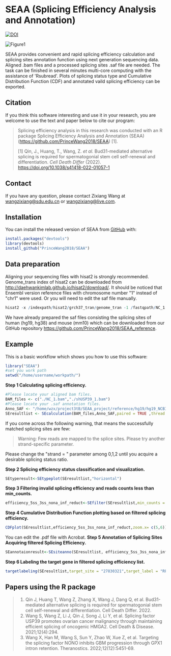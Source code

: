 
# SEAA (Splicing Efficiency Analysis and Annotation)

<!-- badges: start -->
[![DOI](https://zenodo.org/badge/384065256.svg)](https://zenodo.org/badge/latestdoi/384065256)
<!-- badges: end -->

![Figure1](https://user-images.githubusercontent.com/37299182/215255012-36c26713-1c53-4f9c-b4d0-f36fd21b9a35.png)


SEAA provides convenient and rapid splicing efficiency calculation and splicing 
sites annotation function using next generation sequencing data. Aligned .bam 
files and a processed splicing sites .saf file are needed. The task can be finished 
in several minutes  multi-core computing with the assistance of 'Rsubread'. Plots 
of splicing status type and Cumulative Distribution Function (CDF) and annotated 
vaild splicing efficiency can be exported. 

## Citation
If you think this software interesting and use it in your research, you are welcome to use the text and paper below to cite our program:

> Splicing efficiency analysis in this research was conducted with an R package Splicing Efficiency Analysis and Annotation (SEAA) (https://github.com/PrinceWang2018/SEAA) [1].
>
> [1] Qin, J., Huang, T., Wang, Z. *et al.* Bud31-mediated alternative splicing is required for spermatogonial stem cell self-renewal and differentiation. *Cell Death Differ* (2022). https://doi.org/10.1038/s41418-022-01057-1


## Contact
If you have any question, please contact Zixiang Wang at wangzixiang@sdu.edu.cn or wangzixiang@live.com.


## Installation

You can install the released version of SEAA from [GitHub](https://github.com/PrinceWang2018/SEAA) with:

``` r
install.packages("devtools")
library(devtools)
install_github("PrinceWang2018/SEAA")
```
## Data preparation

Aligning your sequencing files with hisat2 is strongly recommended. Genome_trans
index of hisat2 can be downloaded from http://daehwankimlab.github.io/hisat2/download/.
It should be noticed that Ensembl version reference files with chromosome number 
"1" instead of "chr1" were used. Or you will need to edit the saf file manually.

``` r
hisat2 -x /indexpath/hisat2/grch37_tran/genome_tran -1 /fastqpath/NC_1.fastq -2 /fastqpath/NC_2.fastq --min-intronlen 20 --max-intronlen 10000 --threads 12 --rna-strandness F | samtools sort -o /outputpath/NC.bam - 
```
We have already prepared the saf files consisting the splicing sites of human (hg19, hg38)
and mouse (mm10) which can be downloaded from our GitHub repository https://github.com/PrinceWang2018/SEAA_reference.

## Example

This is a basic workflow which shows you how to use this software:

``` r
library("SEAA")
#set you work path
setwd("/home/username/workpath/")
```
**Step 1 Calculating splicing efficiency.**

``` r
#Please locate your aligned bam files.
BAM_files <- c("./NC_1.bam","./shUSP39_1.bam")
#Please locate your .saf annotation files.
Anno_SAF <- "/home/wzx/project3tB/SEAA_project/reference/hg19/hg19_NCBI_splicing_sites_20210705.saf"
SEresultlist <- SEcalculation(BAM_files,Anno_SAF,paired = TRUE ,thread = 8,strand = 1)
```
If you come across the following warning, that means the successfully matched splicing sites are few:

> Warning: Few reads are mapped to the splice sites. Please try another strand-specific parameter.

Please change the "strand = " parameter among 0,1,2 until you acquire a desirable splicing status ratio.

**Step 2 Splicing efficiency status classification and visualization.**

``` r
SEtyperesult<-SEtypeplot(SEresultlist,"horizontal")
```
**Step 3 Filtering invalid splicing efficiency and reads counts less than min_counts.**

``` r
efficiency_5ss_3ss_nona_inf_reduct<-SEfilter(SEresultlist,min_counts = 5)
```
**Step 4 Cumulative Distribution Function plotting based on filtered splicing efficiency.**

``` r
CDFplot(SEresultlist,efficiency_5ss_3ss_nona_inf_reduct,zoom.x= c(5,6))
```
You can edit the .pdf file with Acrobat.
**Step 5 Annotation of Splicing Sites Acquiring filtered Splicing Efficiency.**

``` r
SEannotaionresult<-SEsiteanno(SEresultlist, efficiency_5ss_3ss_nona_inf_reduct, species = "hs")
```
**Step 6 Labeling the target gene in filtered splicing efficiency list.**

``` r
targetlabeling(SEresultlist,target_site = "27830321",target_label = "RPL21",xlim.max = 1000, ylim.max = 1000)
```

## Papers using the R package
> 1.	Qin J, Huang T, Wang Z, Zhang X, Wang J, Dang Q, et al. Bud31-mediated alternative splicing is required for spermatogonial stem cell self-renewal and differentiation. Cell Death Differ. 2022.
> 2.	Wang S, Wang Z, Li J, Qin J, Song J, Li Y, et al. Splicing factor USP39 promotes ovarian cancer malignancy through maintaining efficient splicing of oncogenic HMGA2. Cell Death & Disease. 2021;12(4):294.
> 3.	Wang X, Han M, Wang S, Sun Y, Zhao W, Xue Z, et al. Targeting the splicing factor NONO inhibits GBM progression through GPX1 intron retention. Theranostics. 2022;12(12):5451-69.


